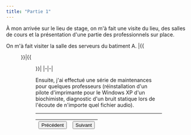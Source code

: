```yaml
---
title: "Partie 1"
---
```

À mon arrivée sur le lieu de stage, on m'à fait une visite du lieu, des salles de cours et la présentation d'une partie des professionnels sur place.

On m'à fait visiter la salle des serveurs du batiment A.
|{{<figure src="https://vhascoet-pro.github.io/portfolio-bts.github.io/pics/RDS2/racks_serveurs.jpg" alt="rack srv" position="center" style="border-radius: 8px;" caption="Armoire de brassage permettant de trier les câbles de l'IUT et les racks des serveurs de fichiers." captionPosition="right" captionStyle="color: black;" >}}|{{<figure src="https://vhascoet-pro.github.io/portfolio-bts.github.io/pics/RDS2/racks_telephonie.jpg" alt="rack tel" position="center" style="border-radius: 8px;" caption="Armoire contenant les racks des serveurs de téléphonie" captionPosition="right" captionStyle="color: black;" >}}|
|-|-|

Ensuite, j'ai effectué une série de maintenances pour quelques professeurs (réinstallation d'un pilote d'imprimante pour le Windows XP d'un biochimiste, diagnostic d'un bruit statique lors de l'écoute de n'importe quel fichier audio).

***
|<button onclick="window.location.href='https://vhascoet-pro.github.io/portfolio-bts.github.io/rds2/rds2_2';">Précédent</button>|<button onclick="window.location.href='https://vhascoet-pro.github.io/portfolio-bts.github.io/rds2/rds2_4';">Suivant</button>|
|-|-|